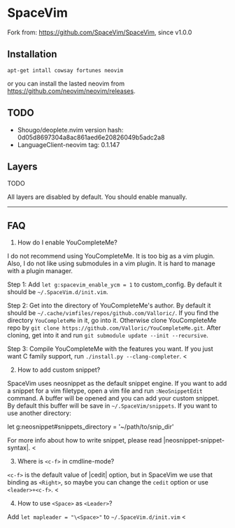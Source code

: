SpaceVim
========

Fork from: <https://github.com/SpaceVim/SpaceVim>, since v1.0.0


## Installation

```
apt-get intall cowsay fortunes neovim
```

or you can install the lasted neovim from <https://github.com/neovim/neovim/releases>.


## TODO

- Shougo/deoplete.nvim version hash: 0d05d8697304a8ac861aed6e20826049b5adc2a8
- LanguageClient-neovim tag: 0.1.147


## Layers

TODO

All layers are disabled by default. You should enable manually.


---


## FAQ

1. How do I enable YouCompleteMe?
>
  I do not recommend using YouCompleteMe.
  It is too big as a vim plugin. Also, I do not like using submodules in a vim
  plugin. It is hard to manage with a plugin manager.

  Step 1: Add `let g:spacevim_enable_ycm = 1` to custom_config. By default
  it should be `~/.SpaceVim.d/init.vim`.

  Step 2: Get into the directory of YouCompleteMe's author. By default it
  should be `~/.cache/vimfiles/repos/github.com/Valloric/`. If you find the
  directory `YouCompleteMe` in it, go into it. Otherwise clone
  YouCompleteMe repo by
  `git clone https://github.com/Valloric/YouCompleteMe.git`. After cloning,
  get into it and run `git submodule update --init --recursive`.

  Step 3: Compile YouCompleteMe with the features you want. If you just want
  C family support, run `./install.py --clang-completer`.
<

2. How to add custom snippet?
>
  SpaceVim uses neosnippet as the default snippet engine. If you want to add
  a snippet for a vim filetype, open a vim file and run `:NeoSnippetEdit`
  command. A buffer will be opened and you can add your custom snippet.
  By default this buffer will be save in `~/.SpaceVim/snippets`.
  If you want to use another directory:

  let g:neosnippet#snippets_directory = '~/path/to/snip_dir'

  For more info about how to write snippet, please
  read |neosnippet-snippet-syntax|.
<

3. Where is `<c-f>` in cmdline-mode?
>
  `<c-f>` is the default value of |cedit| option, but in SpaceVim we use that
  binding as `<Right>`, so maybe you can change the `cedit` option or use
  `<leader>+<c-f>`.
<

4. How to use `<Space>` as `<Leader>`?
>
  Add `let mapleader = "\<Space>"` to `~/.SpaceVim.d/init.vim`
<
